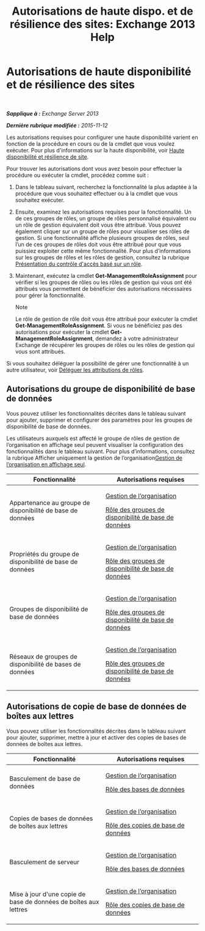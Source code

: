 ﻿---
title: 'Autorisations de haute dispo. et de résilience des sites: Exchange 2013 Help'
TOCTitle: Autorisations de haute disponibilité et de résilience des sites
ms:assetid: 66085107-4d4d-41c3-a425-82314acd9eee
ms:mtpsurl: https://technet.microsoft.com/fr-fr/library/Dd638136(v=EXCHG.150)
ms:contentKeyID: 50478318
ms.date: 04/24/2018
mtps_version: v=EXCHG.150
ms.translationtype: HT
---

# Autorisations de haute disponibilité et de résilience des sites

 

_**Sapplique à :** Exchange Server 2013_

_**Dernière rubrique modifiée :** 2015-11-12_

Les autorisations requises pour configurer une haute disponibilité varient en fonction de la procédure en cours ou de la cmdlet que vous voulez exécuter. Pour plus d'informations sur la haute disponibilité, voir [Haute disponibilité et résilience de site](high-availability-and-site-resilience-exchange-2013-help.md).

Pour trouver les autorisations dont vous avez besoin pour effectuer la procédure ou exécuter la cmdlet, procédez comme suit :

1.  Dans le tableau suivant, recherchez la fonctionnalité la plus adaptée à la procédure que vous souhaitez effectuer ou à la cmdlet que vous souhaitez exécuter.

2.  Ensuite, examinez les autorisations requises pour la fonctionnalité. Un de ces groupes de rôles, un groupe de rôles personnalisé équivalent ou un rôle de gestion équivalent doit vous être attribué. Vous pouvez également cliquer sur un groupe de rôles pour visualiser ses rôles de gestion. Si une fonctionnalité affiche plusieurs groupes de rôles, seul l’un de ces groupes de rôles doit vous être attribué pour que vous puissiez exploiter cette même fonctionnalité. Pour plus d’informations sur les groupes de rôles et les rôles de gestion, consultez la rubrique [Présentation du contrôle d'accès basé sur un rôle](understanding-role-based-access-control-exchange-2013-help.md).

3.  Maintenant, exécutez la cmdlet **Get-ManagementRoleAssignment** pour vérifier si les groupes de rôles ou les rôles de gestion qui vous ont été attribués vous permettent de bénéficier des autorisations nécessaires pour gérer la fonctionnalité.
    
    > [!NOTE]
    > Le rôle de gestion de rôle doit vous être attribué pour exécuter la cmdlet <strong>Get-ManagementRoleAssignment</strong>. Si vous ne bénéficiez pas des autorisations pour exécuter la cmdlet <strong>Get-ManagementRoleAssignment</strong>, demandez à votre administrateur Exchange de récupérer les groupes de rôles ou les rôles de gestion qui vous sont attribués.


Si vous souhaitez déléguer la possibilité de gérer une fonctionnalité à un autre utilisateur, voir [Déléguer les attributions de rôles](delegate-role-assignments-exchange-2013-help.md).

## Autorisations du groupe de disponibilité de base de données

Vous pouvez utiliser les fonctionnalités décrites dans le tableau suivant pour ajouter, supprimer et configurer des paramètres pour les groupes de disponibilité de base de données.

Les utilisateurs auxquels est affecté le groupe de rôles de gestion de l’organisation en affichage seul peuvent visualiser la configuration des fonctionnalités dans le tableau suivant. Pour plus d’informations, consultez la rubrique Afficher uniquement la gestion de l’organisation[Gestion de l’organisation en affichage seul](view-only-organization-management-exchange-2013-help.md).


<table>
<colgroup>
<col style="width: 50%" />
<col style="width: 50%" />
</colgroup>
<thead>
<tr class="header">
<th>Fonctionnalité</th>
<th>Autorisations requises</th>
</tr>
</thead>
<tbody>
<tr class="odd">
<td><p>Appartenance au groupe de disponibilité de base de données</p></td>
<td><p><a href="organization-management-exchange-2013-help.md">Gestion de l’organisation</a></p>
<p><a href="database-availability-groups-role-exchange-2013-help.md">Rôle des groupes de disponibilité de base de données</a></p></td>
</tr>
<tr class="even">
<td><p>Propriétés du groupe de disponibilité de base de données</p></td>
<td><p><a href="organization-management-exchange-2013-help.md">Gestion de l’organisation</a></p>
<p><a href="database-availability-groups-role-exchange-2013-help.md">Rôle des groupes de disponibilité de base de données</a></p></td>
</tr>
<tr class="odd">
<td><p>Groupes de disponibilité de base de données</p></td>
<td><p><a href="organization-management-exchange-2013-help.md">Gestion de l’organisation</a></p>
<p><a href="database-availability-groups-role-exchange-2013-help.md">Rôle des groupes de disponibilité de base de données</a></p></td>
</tr>
<tr class="even">
<td><p>Réseaux de groupes de disponibilité de bases de données</p></td>
<td><p><a href="organization-management-exchange-2013-help.md">Gestion de l’organisation</a></p>
<p><a href="database-availability-groups-role-exchange-2013-help.md">Rôle des groupes de disponibilité de base de données</a></p></td>
</tr>
</tbody>
</table>


## Autorisations de copie de base de données de boîtes aux lettres

Vous pouvez utiliser les fonctionnalités décrites dans le tableau suivant pour ajouter, supprimer, mettre à jour et activer des copies de bases de données de boîtes aux lettres.


<table>
<colgroup>
<col style="width: 50%" />
<col style="width: 50%" />
</colgroup>
<thead>
<tr class="header">
<th>Fonctionnalité</th>
<th>Autorisations requises</th>
</tr>
</thead>
<tbody>
<tr class="odd">
<td><p>Basculement de base de données</p></td>
<td><p><a href="organization-management-exchange-2013-help.md">Gestion de l’organisation</a></p>
<p><a href="databases-role-exchange-2013-help.md">Rôle des bases de données</a></p></td>
</tr>
<tr class="even">
<td><p>Copies de bases de données de boîtes aux lettres</p></td>
<td><p><a href="organization-management-exchange-2013-help.md">Gestion de l’organisation</a></p>
<p><a href="database-copies-role-exchange-2013-help.md">Rôle des copies de base de données</a></p></td>
</tr>
<tr class="odd">
<td><p>Basculement de serveur</p></td>
<td><p><a href="organization-management-exchange-2013-help.md">Gestion de l’organisation</a></p>
<p><a href="databases-role-exchange-2013-help.md">Rôle des bases de données</a></p></td>
</tr>
<tr class="even">
<td><p>Mise à jour d'une copie de base de données de boîtes aux lettres</p></td>
<td><p><a href="organization-management-exchange-2013-help.md">Gestion de l’organisation</a></p>
<p><a href="database-copies-role-exchange-2013-help.md">Rôle des copies de base de données</a></p></td>
</tr>
</tbody>
</table>

